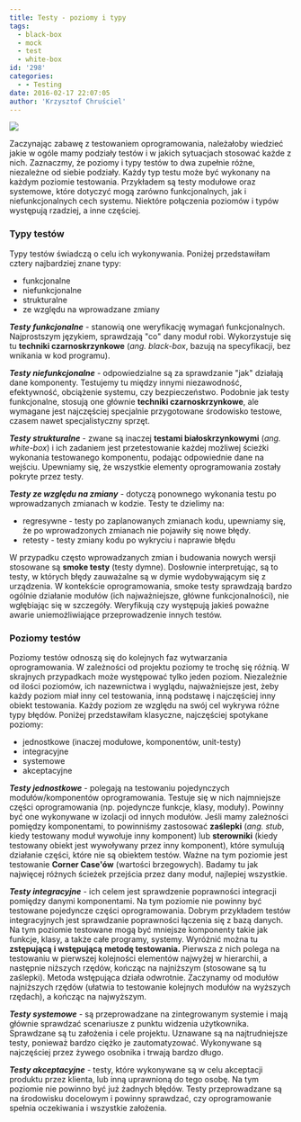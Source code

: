 ```yaml
---
title: Testy - poziomy i typy
tags:
  - black-box
  - mock
  - test
  - white-box
id: '298'
categories:
  - - Testing
date: 2016-02-17 22:07:05
author: 'Krzysztof Chruściel'
---
```


[![](http://codecouple.pl/wp-content/uploads/2017/05/testingLogo.png)](http://codecouple.pl/wp-content/uploads/2017/05/testingLogo.png)

Zaczynając zabawę z testowaniem oprogramowania, należałoby wiedzieć jakie w ogóle mamy podziały testów i w jakich sytuacjach stosować każde z nich. Zaznaczmy, że poziomy i typy testów to dwa zupełnie różne, niezależne od siebie podziały. Każdy typ testu może być wykonany na każdym poziomie testowania. Przykładem są testy modułowe oraz systemowe, które dotyczyć mogą zarówno funkcjonalnych, jak i niefunkcjonalnych cech systemu. Niektóre połączenia poziomów i typów występują rzadziej, a inne częściej.
<!-- more -->
### Typy testów

Typy testów świadczą o celu ich wykonywania. Poniżej przedstawiłam cztery najbardziej znane typy:

*   funkcjonalne
*   niefunkcjonalne
*   strukturalne
*   ze względu na wprowadzane zmiany

_**Testy funkcjonalne**_ \- stanowią one weryfikację wymagań funkcjonalnych. Najprostszym językiem, sprawdzają "co" dany moduł robi. Wykorzystuje się tu **techniki czarnoskrzynkowe** (_ang. black-box_, bazują na specyfikacji, bez wnikania w kod programu).

_**Testy niefunkcjonalne**_ \- odpowiedzialne są za sprawdzanie "jak" działają dane komponenty. Testujemy tu między innymi niezawodność, efektywność, obciążenie systemu, czy bezpieczeństwo. Podobnie jak testy funkcjonalne, stosują one głównie **techniki czarnoskrzynkowe**, ale wymagane jest najczęściej specjalnie przygotowane środowisko testowe, czasem nawet specjalistyczny sprzęt.

_**Testy strukturalne**_ \- zwane są inaczej **testami białoskrzynkowymi** (_ang. white-box_) i ich zadaniem jest przetestowanie każdej możliwej ścieżki wykonania testowanego komponentu, podając odpowiednie dane na wejściu. Upewniamy się, że wszystkie elementy oprogramowania zostały pokryte przez testy.

_**Testy ze względu na zmiany**_ \-  dotyczą ponownego wykonania testu po wprowadzanych zmianach w kodzie. Testy te dzielimy na:

*   regresywne - testy po zaplanowanych zmianach kodu, upewniamy się, że po wprowadzonych zmianach nie pojawiły się nowe błędy.
*   retesty - testy zmiany kodu po wykryciu i naprawie błędu

W przypadku często wprowadzanych zmian i budowania nowych wersji stosowane są **smoke testy** (testy dymne). Dosłownie interpretując, są to testy, w których błędy zauważalne są w dymie wydobywającym się z urządzenia. W kontekście oprogramowania, smoke testy sprawdzają bardzo ogólnie działanie modułów (ich najważniejsze, główne funkcjonalności), nie wgłębiając się w szczegóły. Weryfikują czy występują jakieś poważne awarie uniemożliwiające przeprowadzenie innych testów.

### Poziomy testów

Poziomy testów odnoszą się do kolejnych faz wytwarzania oprogramowania. W zależności od projektu poziomy te trochę się różnią. W skrajnych przypadkach może występować tylko jeden poziom. Niezależnie od ilości poziomów, ich nazewnictwa i wyglądu, najważniejsze jest, żeby każdy poziom miał inny cel testowania, inną podstawę i najczęściej inny obiekt testowania. Każdy poziom ze względu na swój cel wykrywa różne typy błędów. Poniżej przedstawiłam klasyczne, najczęściej spotykane poziomy:

*   jednostkowe (inaczej modułowe, komponentów, unit-testy)
*   integracyjne
*   systemowe
*   akceptacyjne

_**Testy jednostkowe**_ - polegają na testowaniu pojedynczych modułów/komponentów oprogramowania. Testuje się w nich najmniejsze części oprogramowania (np. pojedyncze funkcje, klasy, moduły). Powinny być one wykonywane w izolacji od innych modułów. Jeśli mamy zależności pomiędzy komponentami, to powinniśmy zastosować **zaślepki** (_ang. stub_, kiedy testowany moduł wywołuje inny komponent) lub **sterowniki** (kiedy testowany obiekt jest wywoływany przez inny komponent), które symulują działanie części, które nie są obiektem testów. Ważne na tym poziomie jest testowanie **Corner Case'ów** (wartości brzegowych). Badamy tu jak najwięcej różnych ścieżek przejścia przez dany moduł, najlepiej wszystkie.

_**Testy integracyjne**_ - ich celem jest sprawdzenie poprawności integracji pomiędzy danymi komponentami. Na tym poziomie nie powinny być testowane pojedyncze części oprogramowania. Dobrym przykładem testów integracyjnych jest sprawdzanie poprawności łączenia się z bazą danych. Na tym poziomie testowane mogą być mniejsze komponenty takie jak funkcje, klasy, a także całe programy, systemy. Wyróżnić można tu **zstępującą** **i wstępującą** **metodę testowania.** Pierwsza z nich polega na testowaniu w pierwszej kolejności elementów najwyżej w hierarchii, a następnie niższych rzędów, kończąc na najniższym (stosowane są tu zaślepki). Metoda wstępująca działa odwrotnie. Zaczynamy od modułów najniższych rzędów (ułatwia to testowanie kolejnych modułów na wyższych rzędach), a kończąc na najwyższym.

_**Testy systemowe**_ - są przeprowadzane na zintegrowanym systemie i mają głównie sprawdzać scenariusze z punktu widzenia użytkownika. Sprawdzane są tu założenia i cele projektu. Uznawane są na najtrudniejsze testy, ponieważ bardzo ciężko je zautomatyzować. Wykonywane są najczęściej przez żywego osobnika i trwają bardzo długo.

_**Testy akceptacyjne**_ \- testy, które wykonywane są w celu akceptacji produktu przez klienta, lub inną uprawnioną do tego osobę. Na tym poziomie nie powinno być już żadnych błędów. Testy przeprowadzane są na środowisku docelowym i powinny sprawdzać, czy oprogramowanie spełnia oczekiwania i wszystkie założenia.
